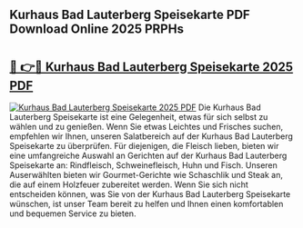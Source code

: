 ## Kurhaus Bad Lauterberg Speisekarte PDF Download Online 2025 PRPHs

# <h2><a href="http://gcd3ell.nevu.top/?p=Kurhaus+Bad+Lauterberg+Speisekarte">🔗 👉🔴 Kurhaus Bad Lauterberg Speisekarte 2025 PDF</a></h2>

[![Kurhaus Bad Lauterberg Speisekarte 2025 PDF](https://i.imgur.com/dBaPXMq.png)](http://gcd3ell.nevu.top/?p=Kurhaus+Bad+Lauterberg+Speisekarte)
Die Kurhaus Bad Lauterberg Speisekarte ist eine Gelegenheit, etwas für sich selbst zu wählen und zu genießen. Wenn Sie etwas Leichtes und Frisches suchen, empfehlen wir Ihnen, unseren Salatbereich auf der Kurhaus Bad Lauterberg Speisekarte zu überprüfen. Für diejenigen, die Fleisch lieben, bieten wir eine umfangreiche Auswahl an Gerichten auf der Kurhaus Bad Lauterberg Speisekarte an: Rindfleisch, Schweinefleisch, Huhn und Fisch. Unseren Auserwählten bieten wir Gourmet-Gerichte wie Schaschlik und Steak an, die auf einem Holzfeuer zubereitet werden. Wenn Sie sich nicht entscheiden können, was Sie von der Kurhaus Bad Lauterberg Speisekarte wünschen, ist unser Team bereit zu helfen und Ihnen einen komfortablen und bequemen Service zu bieten.
